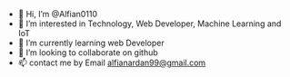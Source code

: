 - 👋 Hi, I’m @Alfian0110
- 👀 I’m interested in Technology, Web Developer, Machine Learning and IoT
- 🌱 I’m currently learning web Developer
- 💞️ I’m looking to collaborate on github
- 📫 contact me by Email alfianardan99@gmail.com

<!---
Alfian0110/Alfian0110 is a ✨ special ✨ repository because its `README.md` (this file) appears on your GitHub profile.
You can click the Preview link to take a look at your changes.
--->
